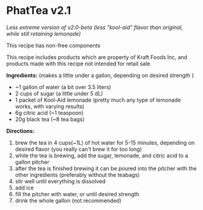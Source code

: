  # PhatTea v2.1
  
  _Less extreme version of v2.0-beta (less "kool-aid" flavor than original, while still retaining lemonade)_

 This recipe has non-free components

 This recipe includes products which are property of Kraft Foods Inc, and products made with this recipe not intended for retail sale.

**Ingredients:** (makes a little under a gallon, depending on desired strength )

* ~1 gallon of water (a bit over 3.5
liters)
* 2 cups of sugar (a little under
5 dL)
* 1 packet of Kool-Aid lemonade (pretty
much any type of lemonade works, with 
varying results)
* 6g citric acid (~1 teaspoon)
* 20g black tea (~8 tea bags)

**Directions:**

  1. brew the tea in 4 cups(~1L) of hot water for 
5-15 minutes, depending on desired flavor
(you really can't brew it for too long)
  2. while the tea is brewing, add the sugar, 
lemonade, and citric acid to a gallon pitcher
  3. after the tea is finished brewing it can be 
poured into the pitcher with the other
ingredients (preferably without the teabags)
  4. stir well until everything is dissolved
  5. add ice
  6. fill the pitcher with water, or until 
desired strength 
  7. drink the whole gallon (not recommended)
